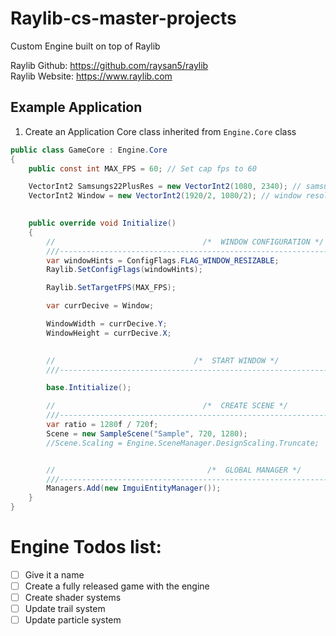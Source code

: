 # Raylib-cs-master-projects
Custom Engine built on top of Raylib

Raylib Github: https://github.com/raysan5/raylib  <br/>
Raylib Website: https://www.raylib.com

## Example Application

1) Create an Application Core class inherited from ```Engine.Core``` class
```csharp
public class GameCore : Engine.Core
{
    public const int MAX_FPS = 60; // Set cap fps to 60

    VectorInt2 Samsungs22PlusRes = new VectorInt2(1080, 2340); // samsung22S resolution
    VectorInt2 Window = new VectorInt2(1920/2, 1080/2); // window resolution

    
    public override void Initialize()
    {
        //                                 /*  WINDOW CONFIGURATION */
        ///--------------------------------------------------------------------------------///
        var windowHints = ConfigFlags.FLAG_WINDOW_RESIZABLE;
        Raylib.SetConfigFlags(windowHints);

        Raylib.SetTargetFPS(MAX_FPS);

        var currDecive = Window;

        WindowWidth = currDecive.Y;
        WindowHeight = currDecive.X;
        

        //                               /*  START WINDOW */
        ///---------------------------------------------------------------------------------///

        base.Intitialize();

        //                                 /*  CREATE SCENE */
        ///----------------------------------------------------------------------------------///
        var ratio = 1280f / 720f;
        Scene = new SampleScene("Sample", 720, 1280);
        //Scene.Scaling = Engine.SceneManager.DesignScaling.Truncate;


        //                                  /*  GLOBAL MANAGER */
        ///----------------------------------------------------------------------------------///
        Managers.Add(new ImguiEntityManager());
    }
}
```



# Engine Todos list:
- [ ] Give it a name
- [ ] Create a fully released game with the engine
- [ ] Create shader systems
- [ ] Update trail system
- [ ] Update particle system
